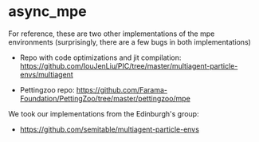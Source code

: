 # async_mpe

For reference, these are two other implementations of the mpe environments (surprisingly, there are a few bugs in both implementations)

- Repo with code optimizations and jit compilation:
    https://github.com/IouJenLiu/PIC/tree/master/multiagent-particle-envs/multiagent

- Pettingzoo repo: https://github.com/Farama-Foundation/PettingZoo/tree/master/pettingzoo/mpe
    
We took our implementations from the Edinburgh's group:
- https://github.com/semitable/multiagent-particle-envs